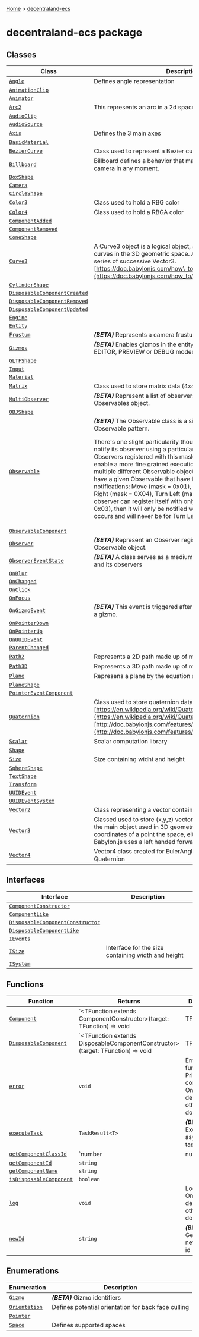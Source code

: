 [Home](./index) &gt; [decentraland-ecs](./decentraland-ecs.md)

# decentraland-ecs package

## Classes

|  Class | Description |
|  --- | --- |
|  [`Angle`](./decentraland-ecs.angle.md) | Defines angle representation |
|  [`AnimationClip`](./decentraland-ecs.animationclip.md) |  |
|  [`Animator`](./decentraland-ecs.animator.md) |  |
|  [`Arc2`](./decentraland-ecs.arc2.md) | This represents an arc in a 2d space. |
|  [`AudioClip`](./decentraland-ecs.audioclip.md) |  |
|  [`AudioSource`](./decentraland-ecs.audiosource.md) |  |
|  [`Axis`](./decentraland-ecs.axis.md) | Defines the 3 main axes |
|  [`BasicMaterial`](./decentraland-ecs.basicmaterial.md) |  |
|  [`BezierCurve`](./decentraland-ecs.beziercurve.md) | Class used to represent a Bezier curve |
|  [`Billboard`](./decentraland-ecs.billboard.md) | Billboard defines a behavior that makes the entity face the camera in any moment. |
|  [`BoxShape`](./decentraland-ecs.boxshape.md) |  |
|  [`Camera`](./decentraland-ecs.camera.md) |  |
|  [`CircleShape`](./decentraland-ecs.circleshape.md) |  |
|  [`Color3`](./decentraland-ecs.color3.md) | Class used to hold a RBG color |
|  [`Color4`](./decentraland-ecs.color4.md) | Class used to hold a RBGA color |
|  [`ComponentAdded`](./decentraland-ecs.componentadded.md) |  |
|  [`ComponentRemoved`](./decentraland-ecs.componentremoved.md) |  |
|  [`ConeShape`](./decentraland-ecs.coneshape.md) |  |
|  [`Curve3`](./decentraland-ecs.curve3.md) | A Curve3 object is a logical object, so not a mesh, to handle curves in the 3D geometric space. A Curve3 is designed from a series of successive Vector3. [https://doc.babylonjs.com/how\_to/how\_to\_use\_curve3](https://doc.babylonjs.com/how_to/how_to_use_curve3) |
|  [`CylinderShape`](./decentraland-ecs.cylindershape.md) |  |
|  [`DisposableComponentCreated`](./decentraland-ecs.disposablecomponentcreated.md) |  |
|  [`DisposableComponentRemoved`](./decentraland-ecs.disposablecomponentremoved.md) |  |
|  [`DisposableComponentUpdated`](./decentraland-ecs.disposablecomponentupdated.md) |  |
|  [`Engine`](./decentraland-ecs.engine.md) |  |
|  [`Entity`](./decentraland-ecs.entity.md) |  |
|  [`Frustum`](./decentraland-ecs.frustum.md) | **_(BETA)_** Reprasents a camera frustum |
|  [`Gizmos`](./decentraland-ecs.gizmos.md) | **_(BETA)_** Enables gizmos in the entity. Gizmos only work in EDITOR, PREVIEW or DEBUG modes. |
|  [`GLTFShape`](./decentraland-ecs.gltfshape.md) |  |
|  [`Input`](./decentraland-ecs.input.md) |  |
|  [`Material`](./decentraland-ecs.material.md) |  |
|  [`Matrix`](./decentraland-ecs.matrix.md) | Class used to store matrix data (4x4) |
|  [`MultiObserver`](./decentraland-ecs.multiobserver.md) | **_(BETA)_** Represent a list of observers registered to multiple Observables object. |
|  [`OBJShape`](./decentraland-ecs.objshape.md) |  |
|  [`Observable`](./decentraland-ecs.observable.md) | **_(BETA)_** The Observable class is a simple implementation of the Observable pattern.<p/>There's one slight particularity though: a given Observable can notify its observer using a particular mask value, only the Observers registered with this mask value will be notified. This enable a more fine grained execution without having to rely on multiple different Observable objects. For instance you may have a given Observable that have four different types of notifications: Move (mask = 0x01), Stop (mask = 0x02), Turn Right (mask = 0X04), Turn Left (mask = 0X08). A given observer can register itself with only Move and Stop (mask = 0x03), then it will only be notified when one of these two occurs and will never be for Turn Left/Right. |
|  [`ObservableComponent`](./decentraland-ecs.observablecomponent.md) |  |
|  [`Observer`](./decentraland-ecs.observer.md) | **_(BETA)_** Represent an Observer registered to a given Observable object. |
|  [`ObserverEventState`](./decentraland-ecs.observereventstate.md) | **_(BETA)_** A class serves as a medium between the observable and its observers |
|  [`OnBlur`](./decentraland-ecs.onblur.md) |  |
|  [`OnChanged`](./decentraland-ecs.onchanged.md) |  |
|  [`OnClick`](./decentraland-ecs.onclick.md) |  |
|  [`OnFocus`](./decentraland-ecs.onfocus.md) |  |
|  [`OnGizmoEvent`](./decentraland-ecs.ongizmoevent.md) | **_(BETA)_** This event is triggered after the user finalizes dragging a gizmo. |
|  [`OnPointerDown`](./decentraland-ecs.onpointerdown.md) |  |
|  [`OnPointerUp`](./decentraland-ecs.onpointerup.md) |  |
|  [`OnUUIDEvent`](./decentraland-ecs.onuuidevent.md) |  |
|  [`ParentChanged`](./decentraland-ecs.parentchanged.md) |  |
|  [`Path2`](./decentraland-ecs.path2.md) | Represents a 2D path made up of multiple 2D points |
|  [`Path3D`](./decentraland-ecs.path3d.md) | Represents a 3D path made up of multiple 3D points |
|  [`Plane`](./decentraland-ecs.plane.md) | Represens a plane by the equation ax + by + cz + d = 0 |
|  [`PlaneShape`](./decentraland-ecs.planeshape.md) |  |
|  [`PointerEventComponent`](./decentraland-ecs.pointereventcomponent.md) |  |
|  [`Quaternion`](./decentraland-ecs.quaternion.md) | Class used to store quaternion data [https://en.wikipedia.org/wiki/Quaternion](https://en.wikipedia.org/wiki/Quaternion) [http://doc.babylonjs.com/features/position,\_rotation,\_scaling](http://doc.babylonjs.com/features/position,_rotation,_scaling) |
|  [`Scalar`](./decentraland-ecs.scalar.md) | Scalar computation library |
|  [`Shape`](./decentraland-ecs.shape.md) |  |
|  [`Size`](./decentraland-ecs.size.md) | Size containing widht and height |
|  [`SphereShape`](./decentraland-ecs.sphereshape.md) |  |
|  [`TextShape`](./decentraland-ecs.textshape.md) |  |
|  [`Transform`](./decentraland-ecs.transform.md) |  |
|  [`UUIDEvent`](./decentraland-ecs.uuidevent.md) |  |
|  [`UUIDEventSystem`](./decentraland-ecs.uuideventsystem.md) |  |
|  [`Vector2`](./decentraland-ecs.vector2.md) | Class representing a vector containing 2 coordinates |
|  [`Vector3`](./decentraland-ecs.vector3.md) | Classed used to store (x,y,z) vector representation A Vector3 is the main object used in 3D geometry It can represent etiher the coordinates of a point the space, either a direction Reminder: Babylon.js uses a left handed forward facing system |
|  [`Vector4`](./decentraland-ecs.vector4.md) | Vector4 class created for EulerAngle class conversion to Quaternion |

## Interfaces

|  Interface | Description |
|  --- | --- |
|  [`ComponentConstructor`](./decentraland-ecs.componentconstructor.md) |  |
|  [`ComponentLike`](./decentraland-ecs.componentlike.md) |  |
|  [`DisposableComponentConstructor`](./decentraland-ecs.disposablecomponentconstructor.md) |  |
|  [`DisposableComponentLike`](./decentraland-ecs.disposablecomponentlike.md) |  |
|  [`IEvents`](./decentraland-ecs.ievents.md) |  |
|  [`ISize`](./decentraland-ecs.isize.md) | Interface for the size containing width and height |
|  [`ISystem`](./decentraland-ecs.isystem.md) |  |

## Functions

|  Function | Returns | Description |
|  --- | --- | --- |
|  [`Component`](./decentraland-ecs.component.md) | `<TFunction extends ComponentConstructor<any>>(target: TFunction) => void | TFunction` |  |
|  [`DisposableComponent`](./decentraland-ecs.disposablecomponent.md) | `<TFunction extends DisposableComponentConstructor<any>>(target: TFunction) => void | TFunction` |  |
|  [`error`](./decentraland-ecs.error.md) | `void` | Error function. Prints a console error. Only works in debug mode, otherwise it does nothing. |
|  [`executeTask`](./decentraland-ecs.executetask.md) | `TaskResult<T>` | **_(BETA)_** Executes an asynchronous task |
|  [`getComponentClassId`](./decentraland-ecs.getcomponentclassid.md) | `number | null` |  |
|  [`getComponentId`](./decentraland-ecs.getcomponentid.md) | `string` |  |
|  [`getComponentName`](./decentraland-ecs.getcomponentname.md) | `string` |  |
|  [`isDisposableComponent`](./decentraland-ecs.isdisposablecomponent.md) | `boolean` |  |
|  [`log`](./decentraland-ecs.log.md) | `void` | Log function. Only works in debug mode, otherwise it does nothing. |
|  [`newId`](./decentraland-ecs.newid.md) | `string` | **_(BETA)_** Generates a new prefixed id |

## Enumerations

|  Enumeration | Description |
|  --- | --- |
|  [`Gizmo`](./decentraland-ecs.gizmo.md) | **_(BETA)_** Gizmo identifiers |
|  [`Orientation`](./decentraland-ecs.orientation.md) | Defines potential orientation for back face culling |
|  [`Pointer`](./decentraland-ecs.pointer.md) |  |
|  [`Space`](./decentraland-ecs.space.md) | Defines supported spaces |

